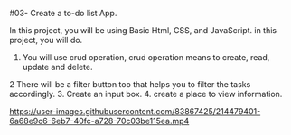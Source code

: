 #03- Create a to-do list App.

In this project, you will be using Basic Html,
CSS, and JavaScript.
in this project, you will do.
1. You will use crud operation, crud
operation means to create, read,
update and delete.

2 There will be a filter button too
that helps you to filter the
tasks accordingly.
3. Create an input box.
4. create a place to view information.


https://user-images.githubusercontent.com/83867425/214479401-6a68e9c6-6eb7-40fc-a728-70c03be115ea.mp4

